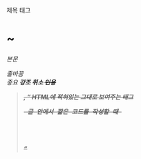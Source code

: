 제목 태그 <h1> ~ <h6>
본문 <p>
줄바꿈 <br>
중요 <strong>
강조 <em>
취소 <s>
인용 <blockquote>, <q>
HTML에 적혀있는 그대로 보여주는 태그 <pre>
글 안에서 짧은 코드를 작성할 때 <code>

